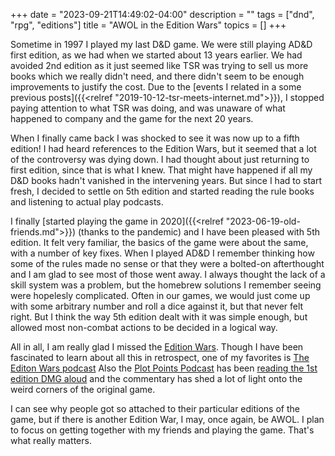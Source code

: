 +++
date = "2023-09-21T14:49:02-04:00"
description = ""
tags = ["dnd", "rpg", "editions"]
title = "AWOL in the Edition Wars"
topics = []
+++

Sometime in 1997 I played my last D&D game.  We were still playing AD&D first edition, as we had when we started about 13 years earlier.  We had avoided 2nd edition as it just seemed like TSR was trying to sell us more books which we really didn't need, and there didn't seem to be enough improvements to justify the cost.  Due to the [events I related in a some previous posts]({{<relref "2019-10-12-tsr-meets-internet.md">}}), I stopped paying attention to what TSR was doing, and was unaware of what happened to company and the game for the next 20 years.

When I finally came back I was shocked to see it was now up to a fifth edition! I had heard references to the Edition Wars, but it seemed that a lot of the controversy was dying down.  I had thought about just returning to first edition, since that is what I knew.  That might have happened if all my D&D books hadn't vanished in the intervening years.  But since I had to start fresh, I decided to settle on 5th edition and started reading the rule books and listening to actual play podcasts.

I finally [started playing the game in 2020]({{<relref "2023-06-19-old-friends.md">}}) (thanks to the pandemic) and I have been pleased with 5th edition.  It felt very familiar, the basics of the game were about the same, with a number of key fixes.  When I played AD&D I remember thinking how some of the rules made no sense or that they were a bolted-on afterthought and I am glad to see most of those went away.  I always thought the lack of a skill system was a problem, but the homebrew solutions I remember seeing were hopelesly complicated.  Often in our games, we would just come up with some arbitrary number and roll a dice against it, but that never felt right.  But I think the way 5th edition dealt with it was simple enough, but allowed most non-combat actions to be decided in a logical way.

All in all, I am really glad I missed the [Edition Wars](https://www.reddit.com/r/DnD/comments/6lpnmo/tell_me_about_the_edition_wars/).  Though I have been fascinated to learn about all this in retrospect, one of my favorites is
[The Editon Wars podcast](http://www.thetomeshow.com/category/edition-wars/)
Also the [Plot Points Podcast](https://plotpoints.libsyn.com/)
has been [reading the 1st edition DMG aloud](https://plotpoints.libsyn.com/reading-dd-aloud-the-1st-edition-dmg-ep186)
and the commentary has shed a lot of light onto the weird corners of the original game.

I can see why people got so attached to their particular editions of the game, but if there is another Edition War, I may, once again, be AWOL.  I plan to focus on getting together with my friends and playing the game.  That's what really matters.


